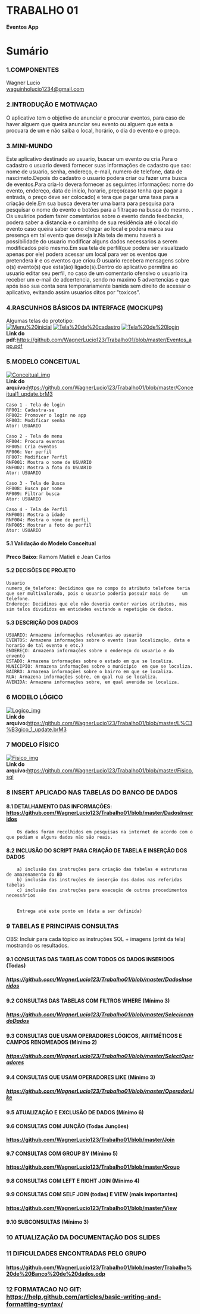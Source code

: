 # TRABALHO 01
<b>Eventos App</b><br>

# Sumário

### 1.COMPONENTES<br>
Wagner Lucio <br> waguinholucio1234@gmail.com<br>

### 2.INTRODUÇÃO E MOTIVAÇAO<br>
O aplicativo tem o objetivo de anunciar e procurar eventos, para caso de haver alguem que queira anunciar seu evento ou alguem que esta a procuara de um e não saiba o local, horário, o dia do evento e o preço. <br>

### 3.MINI-MUNDO<br>
 Este aplicativo destinado ao usuario, buscar um evento ou cria.Para o cadastro o usuario deverá fornecer suas informações de cadastro que sao: nome de usuario, senha, endereço, e-mail, numero de telefone, data de nascimeto.Depois do cadastro o usuario podera criar ou fazer uma busca de eventos.Para cria-lo devera fornecer as seguintes informações: nome do evento, endereço, data de inicio, horario, preço(caso tenha que pagar a entrada, o preço deve ser colocado) e tera que pagar uma taxa para a criação dele.Em sua busca devera ter uma barra para pesquisa para pesquisar o nome do evento e botões para a filtraçao na busca do mesmo. . Os usuários podem fazer comentarios sobre o evento dando feedbacks, podera saber a distancia e o caminho de sua residência até o local do evento caso queira saber como chegar ao local e podera marca sua presença em tal evento que deseja ir.Na tela de menu haverá a possibilidade do usuario modificar alguns dados necessarios a serem modificados pelo mesmo.Em sua tela de perfil(que podera ser visualizado apenas por ele) podera acessar um local para ver os eventos que pretendera ir e os eventos que criou.O usuario recebera mensagens sobre o(s) evento(s) que esta(ão) ligado(s).Dentro do aplicativo permitira ao usuario editar seu perfil, no caso de um comentario ofensivo o usuario ira receber um e-mail de adcertencia, sendo no maximo 5 advertencias e que após isso sua conta sera temporariamente banida sem direito de acessar o aplicativo, evitando assim usuarios ditos por "toxicos".<br>

### 4.RASCUNHOS BÁSICOS DA INTERFACE (MOCKUPS)<br>
Algumas telas do prototipo: <br>
<a href="https://github.com/WagnerLucio123/Trabalho01/blob/master/Menu%20inicial.jpg"><img src="https://github.com/WagnerLucio123/Trabalho01/blob/master/Menu%20inicial.jpg" alt="Menu%20inicial" border="0"></a>
<a href="https://github.com/WagnerLucio123/Trabalho01/blob/master/Tela%20de%20cadastro.jpg"><img src="https://github.com/WagnerLucio123/Trabalho01/blob/master/Tela%20de%20cadastro.jpg" alt="Tela%20de%20cadastro" border="0"></a>
<a href="https://github.com/WagnerLucio123/Trabalho01/blob/master/Tela%20de%20login.jpg"><img src="https://github.com/WagnerLucio123/Trabalho01/blob/master/Tela%20de%20login.jpg" alt="Tela%20de%20login" border="0"></a><br>
<b>Link do pdf:</b>https://github.com/WagnerLucio123/Trabalho01/blob/master/Eventos_app.pdf<br>


### 5.MODELO CONCEITUAL<br>
<a href="https://github.com/WagnerLucio123/Trabalho01/blob/master/Conceitual_img.JPG"><img src="https://github.com/WagnerLucio123/Trabalho01/blob/master/Conceitual_img.JPG" alt="Conceitual_img" border="0"></a><br>
<b>Link do arquivo:</b>https://github.com/WagnerLucio123/Trabalho01/blob/master/Conceitual1_update.brM3<br>
    
    Caso 1 - Tela de login
    RF001: Cadastra-se
    RF002: Promover o login no app
    RF003: Modificar senha
    Ator: USUARIO
    
    Caso 2 - Tela de menu
    RF004: Procura eventos
    RF005: Cria eventos
    RF006: Ver perfil
    RF007: Modificar Perfil
    RNF001: Mostra o nome de USUARIO
    RNF002: Mostra a foto do USUARIO
    Ator: USUARIO
    
    Caso 3 - Tela de Busca
    RF008: Busca por nome
    RF009: Filtrar busca
    Ator: USUARIO
    
    Caso 4 - Tela de Perfil
    RNF003: Mostra a idade
    RNF004: Mostra o nome de perfil
    RNF005: Mostrar a foto de perfil
    Ator: USUARIO

#### 5.1 Validação do Modelo Conceitual
<b>Preco Baixo</b>: Ramom Matieli e Jean Carlos<br>

#### 5.2 DECISÕES DE PROJETO

    Usuario
    numero_de_telefone: Decidimos que no compo do atributo telefone teria que ser multivalorado, pois o usuario poderia possuir mais de     um telefone.
    Endereço: Decidimos que ele não deveria conter varios atributos, mas sim telos divididos em entidades evitando a repetição de dados.
    
#### 5.3 DESCRIÇÃO DOS DADOS
    USUARIO: Armazena informações relevantes ao usuario
    EVENTOS: Armazena informações sobre o evento (sua localização, data e horario de tal evento e etc.)
    ENDEREÇO: Armazena informações sobre o endereço do usuario e do envento 
    ESTADO: Armazena informações sobre o estado em que se localiza.
    MUNICIPIO: Armazena informações sobre o municipio  em que se localiza.
    BAIRRO: Armazena informações sobre o bairro em que se localiza.
    RUA: Armazena informações sobre, em qual rua se localiza.
    AVENIDA: Armazena informações sobre, em qual avenida se localiza.
    
### 6	MODELO LÓGICO<br>
<a href="https://github.com/WagnerLucio123/Trabalho01/blob/master/Logico_img.JPG"><img src="https://github.com/WagnerLucio123/Trabalho01/blob/master/Logico_img.JPG" alt="Logico_img" border="0"></a><br>
<b>Link do arquivo:</b>https://github.com/WagnerLucio123/Trabalho01/blob/master/L%C3%B3gico_1_update.brM3<br>

### 7	MODELO FÍSICO<br>
<a href="https://github.com/WagnerLucio123/Trabalho01/blob/master/Fisico_img.JPG"><img src="https://github.com/WagnerLucio123/Trabalho01/blob/master/Fisico_img.JPG" alt="Fisico_img" border="0"></a><br>
<b>Link do arquivo:</b>https://github.com/WagnerLucio123/Trabalho01/blob/master/Fisico.sql<br>

### 8	INSERT APLICADO NAS TABELAS DO BANCO DE DADOS<br>
#### 8.1 DETALHAMENTO DAS INFORMAÇÕES: https://github.com/WagnerLucio123/Trabalho01/blob/master/DadosInseridos
        Os dados foram recolhidos em pesquisas na internet de acordo com o que pediam e alguns dados não são reais.
        
        
        
#### 8.2 INCLUSÃO DO SCRIPT PARA CRIAÇÃO DE TABELA E INSERÇÃO DOS DADOS
        a) inclusão das instruções para criação das tabelas e estruturas de amazenamento do BD
        b) inclusão das instruções de inserção dos dados nas referidas tabelas
        c) inclusão das instruções para execução de outros procedimentos necessários


        Entrega até este ponto em (data a ser definida)
        
### 9	TABELAS E PRINCIPAIS CONSULTAS<br>
OBS: Incluir para cada tópico as instruções SQL + imagens (print da tela) mostrando os resultados.<br>
#### 9.1	CONSULTAS DAS TABELAS COM TODOS OS DADOS INSERIDOS (Todas) 

##### https://github.com/WagnerLucio123/Trabalho01/blob/master/DadosInseridos <br>


#### 9.2	CONSULTAS DAS TABELAS COM FILTROS WHERE (Mínimo 3) 

##### https://github.com/WagnerLucio123/Trabalho01/blob/master/SelecionandoDados <br>


#### 9.3	CONSULTAS QUE USAM OPERADORES LÓGICOS, ARITMÉTICOS E CAMPOS RENOMEADOS (Mínimo 2) 

##### https://github.com/WagnerLucio123/Trabalho01/blob/master/SelectOperadores<br>

#### 9.4	CONSULTAS QUE USAM OPERADORES LIKE (Mínimo 3)

##### https://github.com/WagnerLucio123/Trabalho01/blob/master/OperadorLike <br>

#### 9.5	ATUALIZAÇÃO E EXCLUSÃO DE DADOS (Mínimo 6)
#### 9.6	CONSULTAS COM JUNÇÃO (Todas Junções)<br>

#### https://github.com/WagnerLucio123/Trabalho01/blob/master/Join <br>

#### 9.7	CONSULTAS COM GROUP BY (Mínimo 5)<br>

#### https://github.com/WagnerLucio123/Trabalho01/blob/master/Group<br>
        
#### 9.8	CONSULTAS COM LEFT E RIGHT JOIN (Mínimo 4) <br>
#### 9.9	CONSULTAS COM SELF JOIN (todas) E VIEW (mais importantes) <br>

#### https://github.com/WagnerLucio123/Trabalho01/blob/master/View

#### 9.10	SUBCONSULTAS (Mínimo 3) <br>
### 10	ATUALIZAÇÃO DA DOCUMENTAÇÃO DOS SLIDES<br>
### 11	DIFICULDADES ENCONTRADAS PELO GRUPO<br>

####  https://github.com/WagnerLucio123/Trabalho01/blob/master/Trabalho%20de%20Banco%20de%20dados.odp <br>
        
### 12  FORMATACAO NO GIT: https://help.github.com/articles/basic-writing-and-formatting-syntax/
